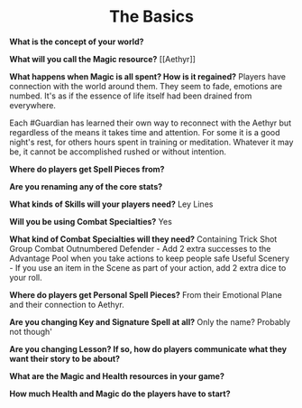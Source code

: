 <h1><center>The Basics</h1></center>

**What is the concept of your world?**
<br>

**What will you call the Magic resource?**
[[Aethyr]]

**What happens when Magic is all spent? How is it regained?**
Players have connection with the world around them. They seem to fade, emotions are numbed. It's as if the essence of life itself had been drained from everywhere.

Each #Guardian has learned their own way to reconnect with the Aethyr but regardless of the means it takes time and attention. For some it is a good night's rest, for others hours spent in training or meditation. Whatever it may be, it cannot be accomplished rushed or without intention.
<br>

**Where do players get Spell Pieces from?**
<br>

**Are you renaming any of the core stats?**
<br>

**What kinds of Skills will your players need?**
Ley Lines
<br>

**Will you be using Combat Specialties?**
Yes
<br>

**What kind of Combat Specialties will they need?**
Containing
Trick Shot
Group Combat
Outnumbered
Defender - Add 2 extra successes to the Advantage Pool when you take actions to keep people safe
Useful Scenery - If you use an item in the Scene as part of your action, add 2 extra dice to your roll.
<br>

**Where do players get Personal Spell Pieces?**
From their Emotional Plane and their connection to Aethyr.
<br>

**Are you changing Key and Signature Spell at all?**
Only the name?  Probably not though'
<br>

**Are you changing Lesson? If so, how do players communicate what they want their story to be about?**
<br>

**What are the Magic and Health resources in your game?**
<br>

**How much Health and Magic do the players have to start?**
<br>